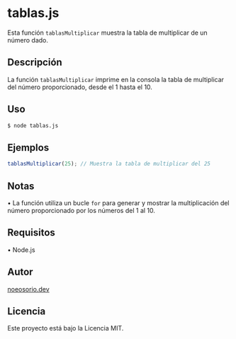 
# tablas.js

Esta función `tablasMultiplicar` muestra la tabla de multiplicar de un número dado.

## Descripción

La función `tablasMultiplicar` imprime en la consola la tabla de multiplicar del número proporcionado, desde el 1 hasta el 10.

## Uso

```bash
$ node tablas.js
```

## Ejemplos

```js
tablasMultiplicar(25); // Muestra la tabla de multiplicar del 25
```

## Notas

• La función utiliza un bucle `for` para generar y mostrar la multiplicación del número proporcionado por los números del 1 al 10.

## Requisitos

• Node.js

## Autor

[noeosorio.dev](https://www.instagram.com/noeosorio.dev)

## Licencia

Este proyecto está bajo la Licencia MIT.
